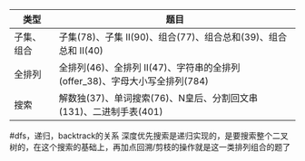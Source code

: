 | 类型 | 题目 |
| --- | --- |
| 子集、组合 |子集(78)、子集 II(90)、组合(77)、组合总和(39)、组合总和 II(40)  |
|全排列 |全排列(46)、全排列 II(47)、字符串的全排列(offer_38)、字母大小写全排列(784)|
| 搜索|解数独(37)、单词搜索(76)、N皇后、分割回文串(131)、二进制手表(401) |

#dfs，递归，backtrack的关系
深度优先搜索是递归实现的，是要搜索整个二叉树的，在这个搜索的基础上，再加点回溯/剪枝的操作就是这一类排列组合的题了
